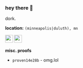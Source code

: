 ### hey there 👋

dork.

**location:** `(minneapolis|duluth), mn`

<div>
<a href="https://github.com/sulrich"><img src="https://raw.githubusercontent.com/FortAwesome/Font-Awesome/6.x/svgs/brands/github.svg" width="25" height="25"></a>&nbsp;<a href="https://social.lol/@sulrich" rel="me nofollow"><img src="https://raw.githubusercontent.com/FortAwesome/Font-Awesome/6.x/svgs/brands/mastodon.svg" width="25" height="25"></a>&nbsp;
</div>

**misc. proofs**

- `proven14e28b` - omg.lol
